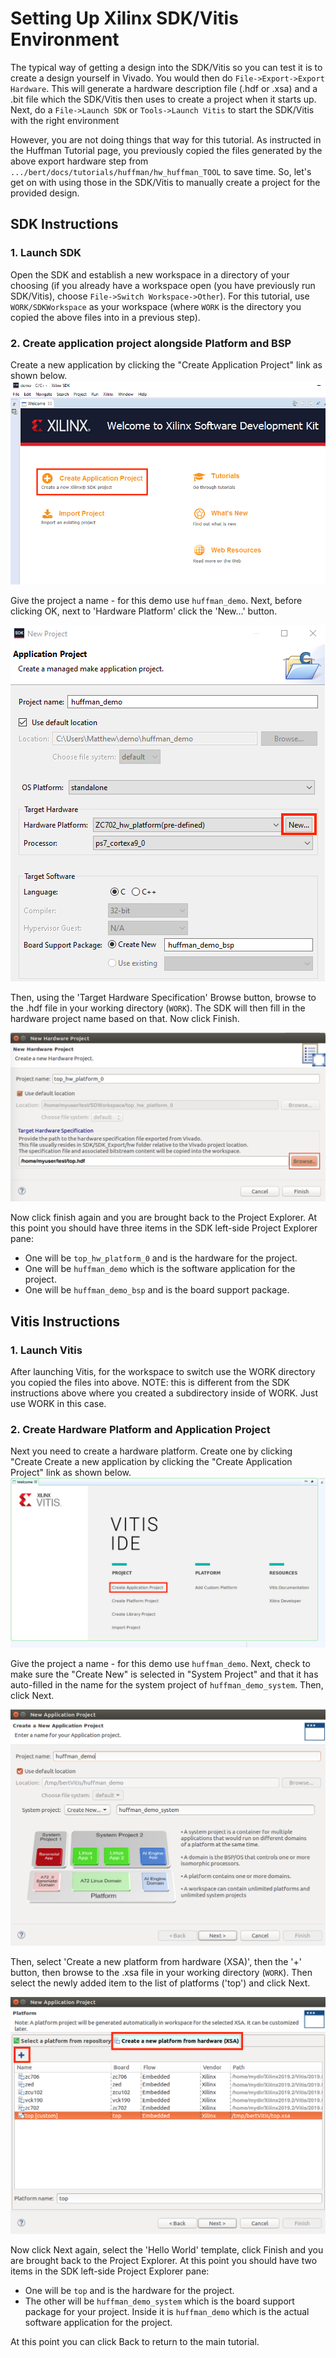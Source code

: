 # Setting Up Xilinx SDK/Vitis Environment
The typical way of getting a design into the SDK/Vitis so you can test it is to create a design yourself in Vivado.  You would then do `File->Export->Export Hardware`.  This will generate a hardware description file (.hdf or .xsa) and a .bit file which the SDK/Vitis then uses to create a project when it starts up.   Next, do a `File->Launch SDK` or `Tools->Launch Vitis` to start the SDK/Vitis with the right environment  

However, you are not doing things that way for this tutorial.  As instructed in the Huffman Tutorial page, you previously copied the files generated by the above export hardware step from `.../bert/docs/tutorials/huffman/hw_huffman_TOOL` to save time.  So, let's get on with using those in the SDK/Vitis to manually create a project for the provided design.

## SDK Instructions

### 1. Launch SDK
Open the SDK and establish a new workspace in a directory of your choosing (if you already have a workspace open (you have previously run SDK/Vitis), choose `File->Switch Workspace->Other`).  For this tutorial, use `WORK/SDKWorkspace` as your workspace (where `WORK` is the directory you copied the above files into in a previous step).

### 2. Create application project alongside Platform and BSP

Create a new application by clicking the "Create Application Project" link as shown below.
![Example of new workspace](../images/newworkspace.png)

Give the project a name - for this demo use `huffman_demo`. Next, before clicking OK, next to 'Hardware Platform' click the 'New...' button.

![Example of new application project](../images/newproject.png)

Then, using the 'Target Hardware Specification' Browse button, browse to the .hdf file in your working directory (`WORK`).  The SDK will then fill in the
hardware project name based on that.  Now click Finish.

![Example of new application project](../images/newplatform.png)

Now click finish again and you are brought back to the Project Explorer.  At this point you should have three items in the SDK left-side Project Explorer pane:
- One will be `top_hw_platform_0` and is the hardware for the project.  
- One will be `huffman_demo` which is the software application for the project.
- One will be `huffman_demo_bsp` and is the board support package.

## Vitis Instructions

### 1. Launch Vitis
After launching Vitis, for the workspace to switch use the WORK directory you copied the files into above.  NOTE: this is different from the SDK instructions above where you created a subdirectory inside of WORK.  Just use WORK in this case.

### 2. Create Hardware Platform and Application Project
Next you need to create a hardware platform.  Create one by clicking "Create 
Create a new application by clicking the "Create Application Project" link as shown below.
![Example of new workspace](../images/newworkspace_vitis.png)

Give the project a name - for this demo use `huffman_demo`. Next, check to make sure the "Create New" is selected in "System Project" and that it has auto-filled in the name for the system project of `huffman_demo_system`.  Then, click Next.

![Example of new application project](../images/newproject_vitis.png)

Then, select 'Create a new platform from hardware (XSA)', then the '+' button, then browse to the .xsa file in your working directory (`WORK`).  Then select the newly added item to the list of platforms ('top') and click Next.

![Example of new application project](../images/newplatform_vitis.png)

Now click Next again, select the 'Hello World' template, click Finish and you are brought back to the Project Explorer.  At this point you should have two items in the SDK left-side Project Explorer pane:
- One will be `top` and is the hardware for the project.  
- The other will be `huffman_demo_system` which is the board support package for your project.  Inside it is `huffman_demo` which is the actual software application for the project.  

At this point you can click Back to return to the main tutorial.
